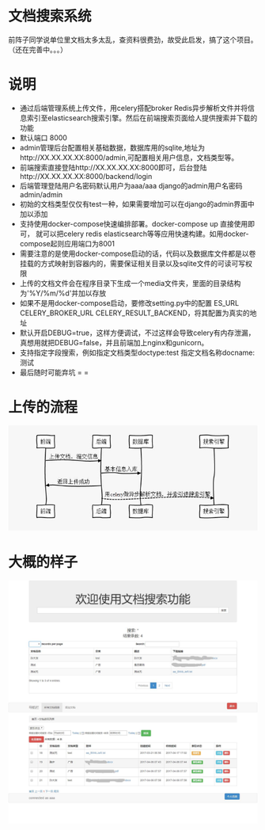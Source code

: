 文档搜索系统
====
前阵子同学说单位里文档太多太乱，查资料很费劲，故受此启发，搞了这个项目。（还在完善中。。。）

说明
===========
* 通过后端管理系统上传文件，用celery搭配broker Redis异步解析文件并将信息索引至elasticsearch搜索引擎。然后在前端搜索页面给人提供搜索并下载的功能
* 默认端口 8000
* admin管理后台配置相关基础数据，数据库用的sqlite,地址为http://XX.XX.XX.XX:8000/admin,可配置相关用户信息，文档类型等。
* 前端搜索直接登陆http://XX.XX.XX.XX:8000即可，后台登陆http://XX.XX.XX.XX:8000/backend/login
* 后端管理登陆用户名密码默认用户为aaa/aaa django的admin用户名密码admin/admin
* 初始的文档类型仅仅有test一种，如果需要增加可以在django的admin界面中加以添加
* 支持使用docker-compose快速编排部署。docker-compose up 直接使用即可， 就可以把celery redis elasticsearch等等应用快速构建。如用docker-compose起则应用端口为8001
* 需要注意的是使用docker-compose启动的话，代码以及数据库文件都是以卷挂载的方式映射到容器内的，需要保证相关目录以及sqlite文件的可读可写权限
* 上传的文档文件会在程序目录下生成一个media文件夹，里面的目录结构为'%Y/%m/%d'并加以存放
* 如果不是用docker-compose启动，要修改setting.py中的配置 ES_URL CELERY_BROKER_URL CELERY_RESULT_BACKEND，将其配置为真实的地址
* 默认开启DEBUG=true，这样方便调试，不过这样会导致celery有内存泄漏，真想用就把DEBUG=false，并且前端加上nginx和gunicorn。
* 支持指定字段搜索，例如指定文档类型doctype:test 指定文档名称docname:测试
* 最后随时可能弃坑 = =

上传的流程
===========

![index](https://github.com/mnpiozhang/DocumentSearch/blob/master/example/uploadandindex.jpg)

大概的样子
===========

![index](https://github.com/mnpiozhang/DocumentSearch/blob/master/example/searchex.jpg)
![index](https://github.com/mnpiozhang/DocumentSearch/blob/master/example/index.jpg)